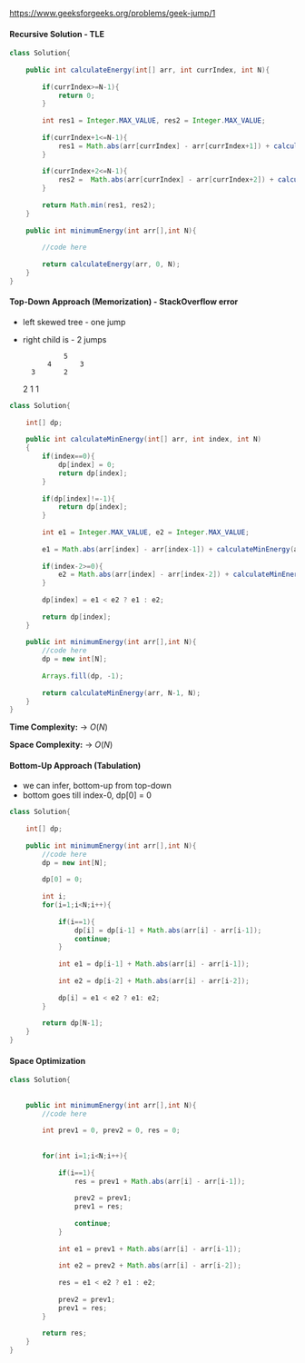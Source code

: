 https://www.geeksforgeeks.org/problems/geek-jump/1

#### Recursive Solution - TLE

```java
class Solution{
    
    public int calculateEnergy(int[] arr, int currIndex, int N){
        
        if(currIndex>=N-1){
            return 0;
        }
        
        int res1 = Integer.MAX_VALUE, res2 = Integer.MAX_VALUE;
        
        if(currIndex+1<=N-1){
            res1 = Math.abs(arr[currIndex] - arr[currIndex+1]) + calculateEnergy(arr, currIndex + 1, N);
        }
        
        if(currIndex+2<=N-1){
            res2 =  Math.abs(arr[currIndex] - arr[currIndex+2]) + calculateEnergy(arr, currIndex + 2, N);
        }
        
        return Math.min(res1, res2);
    }
    
    public int minimumEnergy(int arr[],int N){
        
        //code here
        
        return calculateEnergy(arr, 0, N);
    }
}
```

#### Top-Down Approach (Memorization) - StackOverflow error 

* left skewed tree - one jump
* right child is - 2 jumps

                5
            4       3
        3       2
    2       1
1


```java
class Solution{
    
    int[] dp;
    
    public int calculateMinEnergy(int[] arr, int index, int N)
    {
        if(index==0){
            dp[index] = 0;
            return dp[index];
        }
        
        if(dp[index]!=-1){
            return dp[index];
        }
        
        int e1 = Integer.MAX_VALUE, e2 = Integer.MAX_VALUE;
        
        e1 = Math.abs(arr[index] - arr[index-1]) + calculateMinEnergy(arr, index-1, N);
        
        if(index-2>=0){
            e2 = Math.abs(arr[index] - arr[index-2]) + calculateMinEnergy(arr, index-2, N);
        }
        
        dp[index] = e1 < e2 ? e1 : e2;
        
        return dp[index];
    }
    
    public int minimumEnergy(int arr[],int N){
        //code here
        dp = new int[N];
        
        Arrays.fill(dp, -1);
        
        return calculateMinEnergy(arr, N-1, N);
    }
}
```

**Time Complexity:** &rarr; $O(N)$

**Space Complexity:** &rarr; $O(N)$


#### Bottom-Up Approach (Tabulation)

* we can infer, bottom-up from top-down
* bottom goes till index-0, dp[0] = 0

```java
class Solution{
    
    int[] dp;
    
    public int minimumEnergy(int arr[],int N){
        //code here
        dp = new int[N];
        
        dp[0] = 0;
        
        int i;
        for(i=1;i<N;i++){
            
            if(i==1){
                dp[i] = dp[i-1] + Math.abs(arr[i] - arr[i-1]);
                continue;
            }
            
            int e1 = dp[i-1] + Math.abs(arr[i] - arr[i-1]);
            
            int e2 = dp[i-2] + Math.abs(arr[i] - arr[i-2]);
            
            dp[i] = e1 < e2 ? e1: e2;
        }
        
        return dp[N-1];
    }
}
```

#### Space Optimization

```java
class Solution{
    
    
    public int minimumEnergy(int arr[],int N){
        //code here
        
        int prev1 = 0, prev2 = 0, res = 0;
        
        
        for(int i=1;i<N;i++){
            
            if(i==1){
                res = prev1 + Math.abs(arr[i] - arr[i-1]);
                
                prev2 = prev1;
                prev1 = res;
                
                continue;
            }
            
            int e1 = prev1 + Math.abs(arr[i] - arr[i-1]);
            
            int e2 = prev2 + Math.abs(arr[i] - arr[i-2]);
            
            res = e1 < e2 ? e1 : e2;
            
            prev2 = prev1;
            prev1 = res;
        }
        
        return res;
    }
}
```


